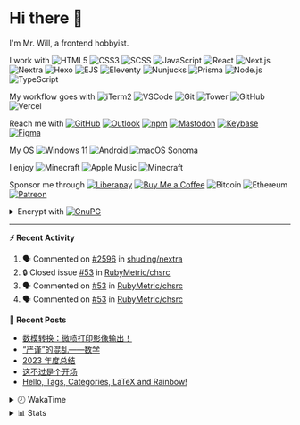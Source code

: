# Hi there 👋

I'm Mr. Will, a frontend hobbyist.

I work with ![HTML5](https://img.shields.io/badge/HTML5-E34F26.svg?logo=html5&logoColor=white) ![CSS3](https://img.shields.io/badge/CSS3-1572B6.svg?logo=css3&logoColor=white) ![SCSS](https://img.shields.io/badge/SCSS-CC6699.svg?logo=sass&logoColor=white) ![JavaScript](https://img.shields.io/badge/JavaScript-F7DF1E.svg?logo=javascript&logoColor=black) ![React](https://img.shields.io/badge/React-20232a.svg?logo=react&logoColor=61DAFB) ![Next.js](https://img.shields.io/badge/Next.js-000000.svg?logo=nextdotjs&logoColor=white) ![Nextra](https://img.shields.io/badge/Nextra-000000.svg?logo=nextra&logoColor=white) ![Hexo](https://img.shields.io/badge/Hexo-0E83CD.svg?logo=hexo&logoColor=white) ![EJS](https://img.shields.io/badge/EJS-B4CA65.svg?logo=ejs&logoColor=black) ![Eleventy](https://img.shields.io/badge/Eleventy-222222.svg?logo=eleventy) ![Nunjucks](https://img.shields.io/badge/Nunjucks-1C4913.svg?logo=nunjucks) ![Prisma](https://img.shields.io/badge/Prisma-2D3748.svg?logo=prisma&logoColor=white) ![Node.js](https://img.shields.io/badge/Node.js-43853D.svg?logo=node.js&logoColor=white) ![TypeScript](https://img.shields.io/badge/TypeScript-007ACC.svg?logo=typescript&logoColor=white)

My workflow goes with ![iTerm2](https://img.shields.io/badge/iTerm2-000000?logo=iterm2) ![VSCode](https://img.shields.io/badge/VS%20Code-007ACC) ![Git](https://img.shields.io/badge/Git-black?logo=git) ![Tower](https://img.shields.io/badge/Tower-181717?logo=tower) ![GitHub](https://img.shields.io/badge/GitHub-181717.svg?logo=github&logoColor=white) ![Vercel](https://img.shields.io/badge/Vercel-333?logo=vercel)

Reach me with [![GitHub](https://img.shields.io/badge/GitHub-MrWillCom-181717.svg?logo=github&logoColor=white)](https://github.com/MrWillCom) [![Outlook](https://img.shields.io/badge/Outlook-mr.will.com%40outlook.com-0078D4)](mailto:mr.will.com@outlook.com) [![npm](https://img.shields.io/badge/npm-mrwillcom-white.svg?logo=npm&labelColor=CB3837)](https://www.npmjs.com/~mrwillcom) [![Mastodon](https://img.shields.io/badge/Mastodon-@MrWillCom@noc.social-6364FF?logo=mastodon&logoColor=white)](https://noc.social/@MrWillCom) [![Keybase](https://img.shields.io/badge/Keybase-mrwillcom-33A0FF?logo=keybase&logoColor=white)](https://keybase.io/mrwillcom) [![Figma](https://img.shields.io/badge/Figma-MrWillCom-F24E1E?logo=figma&logoColor=white)](https://figma.com/@MrWillCom)

My OS ![Windows 11](https://img.shields.io/badge/Windows%2011-0078D6) ![Android](https://img.shields.io/badge/Android-3DDC84?logo=android&logoColor=white) ![macOS Sonoma](https://img.shields.io/badge/macOS%20Sonoma-242524?logo=apple&logoColor=white)

I enjoy ![Minecraft](https://img.shields.io/badge/Genshin%20Impact-Natlan-F15732.svg?logo=mojang-studios&logoColor=white) ![Apple Music](https://img.shields.io/badge/-Apple%20Music-FA243C.svg?logo=apple-music&logoColor=white) ![Minecraft](https://img.shields.io/badge/Minecraft-JE%201.19.2-62B47A.svg)

Sponsor me through [![Liberapay](https://img.shields.io/badge/Liberapay-MrWillCom-F6C915.svg?logo=liberapay&logoColor=white)](https://liberapay.com/MrWillCom/donate) [![Buy Me a Coffee](https://img.shields.io/badge/Buy%20Me%20a%20Coffee-mrwillcom-FFDD00.svg?logo=buymeacoffee&logoColor=white)](https://buymeacoffee.com/mrwillcom) ![Bitcoin](https://img.shields.io/badge/Bitcoin-bc1q8vt874umc32hx4h5nfjechzdn0nuc3mj4g0uq0-000000.svg?logo=bitcoin&logoColor=white) ![Ethereum](https://img.shields.io/badge/Ethereum-0x44Baea5016C461aA838ff9B369A60246A9a540Eb-3C3C3D.svg?logo=ethereum&logoColor=white) [![Patreon](https://img.shields.io/badge/Patreon-MrWillCom-F96854.svg?logo=patreon&logoColor=white)](https://www.patreon.com/MrWillCom)

<details>
<summary>Encrypt with <a href="https://keys.openpgp.org/vks/v1/by-fingerprint/D3687F71F6BC089FD3A9A7BE1EED2577E3E753CA"><img src="https://img.shields.io/badge/GnuPG-D368%207F71%20F6BC%20089F%20D3A9%20A7BE%201EED%202577%20E3E7%2053CA-0093DD.svg?logo=gnuprivacyguard&logoColor=white" alt="GnuPG"></a></summary>

```
-----BEGIN PGP PUBLIC KEY BLOCK-----

mDMEZp3SJBYJKwYBBAHaRw8BAQdAFou63F618eo65AMZVFy1oGu79XlUSsPtaGRw
jmt412y0Ik1yLiBXaWxsIDxtci53aWxsLmNvbUBvdXRsb29rLmNvbT6IkwQTFgoA
OxYhBNNof3H2vAif06mnvh7tJXfj51PKBQJmndIkAhsDBQsJCAcCAiICBhUKCQgL
AgQWAgMBAh4HAheAAAoJEB7tJXfj51PKtxMA/1TpjvUXLkdoCzoV/Mynt8DakK4r
bxkvqRJyiSvJPB4NAQC+x6bCKAIUFy+sybOjVfRJ5RC9zjIFLx5koBMMSzuQCbg4
BGad0iQSCisGAQQBl1UBBQEBB0DMKLmlumoZSYYLorm7BP6u+4FuZudlUmFW//Va
W7IIfQMBCAeIeAQYFgoAIBYhBNNof3H2vAif06mnvh7tJXfj51PKBQJmndIkAhsM
AAoJEB7tJXfj51PKwLMBAJ8m1Db6zKiUIEzNLsNzG4zRxf3CpCUb8FFoS4reio8V
AQDnONSSRJU5OfOthOmvKHGN4n1sGDZymZdtXNv39XfbAA==
=GoZv
-----END PGP PUBLIC KEY BLOCK-----
```

</details>

---

**⚡ Recent Activity**

<!--START_SECTION:activity-->
1. 🗣 Commented on [#2596](https://github.com/shuding/nextra/issues/2596#issuecomment-2424735646) in [shuding/nextra](https://github.com/shuding/nextra)
2. 🔒 Closed issue [#53](https://github.com/RubyMetric/chsrc/issues/53) in [RubyMetric/chsrc](https://github.com/RubyMetric/chsrc)
3. 🗣 Commented on [#53](https://github.com/RubyMetric/chsrc/issues/53#issuecomment-2317864222) in [RubyMetric/chsrc](https://github.com/RubyMetric/chsrc)
4. 🗣 Commented on [#53](https://github.com/RubyMetric/chsrc/issues/53#issuecomment-2315670054) in [RubyMetric/chsrc](https://github.com/RubyMetric/chsrc)
<!--END_SECTION:activity-->

**📕 Recent Posts**

<!-- BLOG-POST-LIST:START -->
- [数模转换：微喷打印影像输出！](https://blog.mrwillcom.com/2024/10/03/DAC-Giclee-Photography-Output/)
- [“严谨”的混乱——数学](https://blog.mrwillcom.com/2024/06/02/The-Messy-Math/)
- [2023 年度总结](https://blog.mrwillcom.com/2023/12/26/2023-review/)
- [这不过是个开场](https://blog.mrwillcom.com/2022/12/19/It-s-just-the-Beginning/)
- [Hello, Tags, Categories, LaTeX and Rainbow!](https://blog.mrwillcom.com/2022/05/31/Hello-Tags-Categories-LaTeX-and-Rainbow/)
<!-- BLOG-POST-LIST:END -->

<details>
<summary>🕗 WakaTime</summary>

<!--START_SECTION:waka-->
![Code Time](http://img.shields.io/badge/Code%20Time-587%20hrs%2018%20mins-blue)

**I'm a Night 🦉** 

```text
🌞 Morning                298 commits         ███░░░░░░░░░░░░░░░░░░░░░░   12.23 % 
🌆 Daytime                853 commits         █████████░░░░░░░░░░░░░░░░   35.00 % 
🌃 Evening                1196 commits        ████████████░░░░░░░░░░░░░   49.08 % 
🌙 Night                  90 commits          █░░░░░░░░░░░░░░░░░░░░░░░░   03.69 % 
```
📅 **I'm Most Productive on Saturday** 

```text
Monday                   274 commits         ███░░░░░░░░░░░░░░░░░░░░░░   11.24 % 
Tuesday                  359 commits         ████░░░░░░░░░░░░░░░░░░░░░   14.73 % 
Wednesday                380 commits         ████░░░░░░░░░░░░░░░░░░░░░   15.59 % 
Thursday                 268 commits         ███░░░░░░░░░░░░░░░░░░░░░░   11.00 % 
Friday                   268 commits         ███░░░░░░░░░░░░░░░░░░░░░░   11.00 % 
Saturday                 453 commits         █████░░░░░░░░░░░░░░░░░░░░   18.59 % 
Sunday                   435 commits         ████░░░░░░░░░░░░░░░░░░░░░   17.85 % 
```


📊 **This Week I Spent My Time On** 

```text
🕑︎ Time Zone: Asia/Shanghai

💬 Programming Languages: 
JavaScript               1 hr 4 mins         ███████████░░░░░░░░░░░░░░   43.84 % 
MDX                      1 hr 1 min          ██████████░░░░░░░░░░░░░░░   41.99 % 
JSON                     7 mins              █░░░░░░░░░░░░░░░░░░░░░░░░   04.85 % 
Markdown                 6 mins              █░░░░░░░░░░░░░░░░░░░░░░░░   04.66 % 
Other                    4 mins              █░░░░░░░░░░░░░░░░░░░░░░░░   03.09 % 

🔥 Editors: 
VS Code                  2 hrs 26 mins       █████████████████████████   100.00 % 

💻 Operating System: 
Mac                      2 hrs 26 mins       █████████████████████████   100.00 % 
```

**I Mostly Code in JavaScript** 

```text
JavaScript               18 repos            ██████████░░░░░░░░░░░░░░░   40.00 % 
TypeScript               8 repos             ████░░░░░░░░░░░░░░░░░░░░░   17.78 % 
MDX                      2 repos             █░░░░░░░░░░░░░░░░░░░░░░░░   04.44 % 
TeX                      1 repo              █░░░░░░░░░░░░░░░░░░░░░░░░   02.22 % 
Dart                     1 repo              █░░░░░░░░░░░░░░░░░░░░░░░░   02.22 % 
```




 Last Updated on 26/10/2024 00:58:19 UTC
<!--END_SECTION:waka-->

</details>

<details>
  <summary>📊 Stats</summary>
  <img src="https://ghrs.mrwillcom.com/api?username=MrWillCom&hide_title=true&show_icons=true&count_private=true&include_all_commits=true" alt="Stats">
  <img src="https://api.githubtrends.io/user/svg/MrWillCom/langs?time_range=one_year&loc_metric=changed&compact=True&theme=classic" alt="Most used languages">
  <img src="https://ghrs.mrwillcom.com/api/wakatime?username=MrWillCom&layout=compact" alt="WakaTime Stats about time I spent on languages">
  <img src="https://streak-stats.demolab.com?user=MrWillCom" alt="GitHub Streak">
</details>
